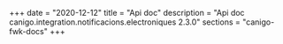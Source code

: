 +++
date        = "2020-12-12"
title       = "Api doc"
description = "Api doc canigo.integration.notificacions.electroniques 2.3.0"
sections    = "canigo-fwk-docs"
+++